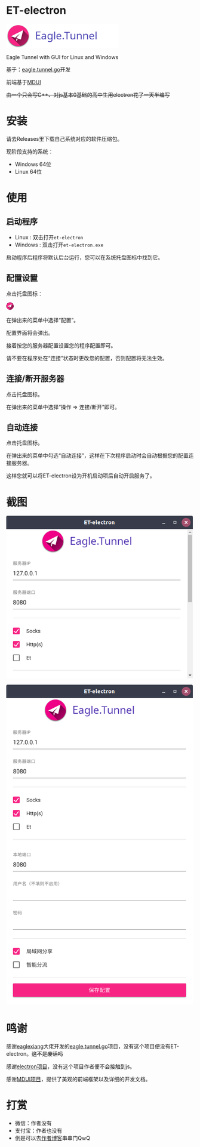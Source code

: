 # ET-electron

![logo](ReadMeImg/logo.png)

 Eagle Tunnel with GUI for Linux and Windows

基于：[eagle.tunnel.go](https://github.com/eaglexiang/eagle.tunnel.go)开发

前端基于[MDUI](https://github.com/zdhxiong/mdui)

~~由一个只会写C++、对js基本0基础的高中生用electron花了一天半编写~~



# 安装

请去Releases里下载自己系统对应的软件压缩包。

现阶段支持的系统：

+ Windows 64位
+ Linux 64位

# 使用

## 启动程序

+ Linux : 双击打开`et-electron`
+ Windows : 双击打开`et-electron.exe`

启动程序后程序将默认后台运行，您可以在系统托盘图标中找到它。

## 配置设置

点击托盘图标：

![logo](ReadMeImg/tray.png)

在弹出来的菜单中选择“配置”。

配置界面将会弹出。

接着按您的服务器配置设置您的程序配置即可。

请不要在程序处在“连接”状态时更改您的配置，否则配置将无法生效。



## 连接/断开服务器

点击托盘图标。

在弹出来的菜单中选择“操作 => 连接/断开”即可。



## 自动连接

点击托盘图标。

在弹出来的菜单中勾选“自动连接”，这样在下次程序启动时会自动根据您的配置连接服务器。

这样您就可以将ET-electron设为开机启动项后自动开启服务了。



# 截图

![](./ReadMeImg/shot1.png)

![](./ReadMeImg/shot2.png)

# 鸣谢

感谢[eaglexiang](https://github.com/eaglexiang/eagle.tunnel.go/commits?author=eaglexiang)大佬开发的[eagle.tunnel.go](https://github.com/eaglexiang/eagle.tunnel.go)项目，没有这个项目便没有ET-electron。~~这不是废话吗~~

感谢[electron项目](https://github.com/electron/electron)，没有这个项目作者便不会接触到js。

感谢[MDUI项目](https://github.com/zdhxiong/mdui)，提供了美观的前端框架以及详细的开发文档。



# 打赏

+ 微信：作者没有
+ 支付宝：作者也没有
+ 倒是可以去[作者博客](https://www.k-xzy.xyz/)串串门QwQ
